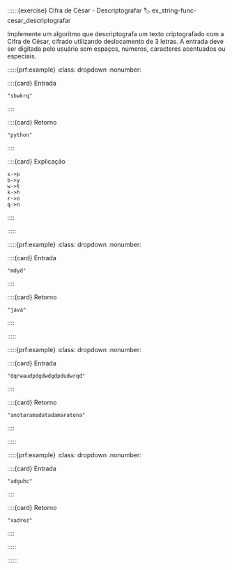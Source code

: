 ::::::{exercise} Cifra de César - Descriptografar
:label: ex_string-func-cesar_descriptografar

Implemente um algoritmo que descriptografa um texto criptografado com a Cifra de César, cifrado utilizando deslocamento de $3$ letras. A entrada deve ser digitada pelo usuário sem espaços, números, caracteres acentuados ou especiais.

:::::{prf:example}
:class: dropdown
:nonumber:

::::{card} Entrada
```
"sbwkrq"
```
::::

::::{card} Retorno
```
"python"
```
::::

::::{card} Explicação
```
s->p
b->y
w->t
k->h
r->o
q->n
```
::::

:::::

:::::{prf:example}
:class: dropdown
:nonumber:

::::{card} Entrada
```
"mdyd"
```
::::

::::{card} Retorno
```
"java"
```
::::

:::::

:::::{prf:example}
:class: dropdown
:nonumber:

::::{card} Entrada
```
"dqrwaudpdgdwdgdpdudwrqd"
```
::::

::::{card} Retorno
```
"anotaramadatadamaratona"
```
::::

:::::


:::::{prf:example}
:class: dropdown
:nonumber:

::::{card} Entrada
```
"adguhc"
```
::::

::::{card} Retorno
```
"xadrez"
```
::::

:::::


::::::